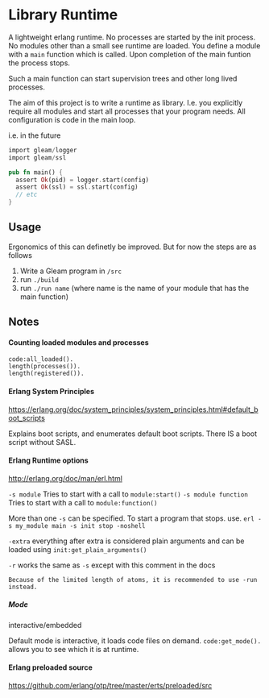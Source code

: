 # Library Runtime

A lightweight erlang runtime. 
No processes are started by the init process.
No modules other than a small see runtime are loaded.
You define a module with a `main` function which is called.
Upon completion of the main funtion the process stops.

Such a main function can start supervision trees and other long lived processes.

The aim of this project is to write a runtime as library.
I.e. you explicitly require all modules and start all processes that your program needs.
All configuration is code in the main loop.

i.e. in the future
```rust
import gleam/logger
import gleam/ssl

pub fn main() {
  assert Ok(pid) = logger.start(config)
  assert Ok(ssl) = ssl.start(config)
  // etc
}
```

## Usage

Ergonomics of this can definetly be improved. But for now the steps are as follows

1. Write a Gleam program in `/src`
2. run `./build`
3. run `./run name` (where name is the name of your module that has the main function)


## Notes

#### Counting loaded modules and processes

```
code:all_loaded().
length(processes()).
length(registered()).
```

#### Erlang System Principles
https://erlang.org/doc/system_principles/system_principles.html#default_boot_scripts

Explains boot scripts, and enumerates default boot scripts. There IS a boot script without SASL.


#### Erlang Runtime options

http://erlang.org/doc/man/erl.html

`-s module` Tries to start with a call to `module:start()`
`-s module function` Tries to start with a call to `module:function()`

More than one `-s` can be specified. To start a program that stops. use.
`erl -s my_module main -s init stop -noshell`


`-extra` everything after extra is considered plain arguments and can be loaded using `init:get_plain_arguments()`

`-r` works the same as `-s` except with this comment in the docs

```
Because of the limited length of atoms, it is recommended to use -run instead.
```

##### Mode

interactive/embedded

Default mode is interactive, it loads code files on demand. `code:get_mode().` allows you to see which it is at runtime.

#### Erlang preloaded source
https://github.com/erlang/otp/tree/master/erts/preloaded/src

